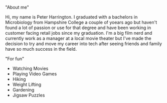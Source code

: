 "About me" 

Hi, my name is Peter Harrington. I graduated with a bachelors in Microbiology from Hampshire College a couple of yoears ago but haven't found a lot of passion or use for that degree and have been working in customer facing retail jobs since my graduation. I'm a big film nerd and currently work as a manager at a local movie theater but I've made the decision to try and move my career into tech after seeing friends and family have so much success in the field.

"For fun"

- Watching Movies
- Playing Video Games
- Hiking 
- Weight Lifting
- Gardening
- Jigsaw Puzzles